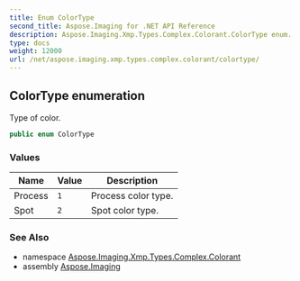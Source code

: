 ```yaml
---
title: Enum ColorType
second_title: Aspose.Imaging for .NET API Reference
description: Aspose.Imaging.Xmp.Types.Complex.Colorant.ColorType enum. Type of color
type: docs
weight: 12000
url: /net/aspose.imaging.xmp.types.complex.colorant/colortype/
---
```

## ColorType enumeration

Type of color.

```csharp
public enum ColorType
```

### Values

| Name | Value | Description |
| --- | --- | --- |
| Process | `1` | Process color type. |
| Spot | `2` | Spot color type. |

### See Also

* namespace [Aspose.Imaging.Xmp.Types.Complex.Colorant](../../aspose.imaging.xmp.types.complex.colorant/)
* assembly [Aspose.Imaging](../../)


